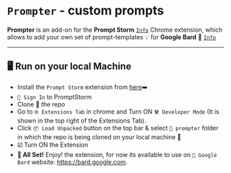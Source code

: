 # `Prompter`  - custom prompts 
**Prompter** is an add-on for the **Prompt Storm** [`Info`](https://chrome.google.com/webstore/detail/promptstorm-chatgpt-bard/gkcdaooannhlioejchebhpkllbcackig) Chrome extension, which allows to add your own set of prompt-templates 💡 for **Google Bard** 🤖 [`Info`](https://bard.google.com)

---

## 🖥️ Run on your local Machine
- Install the `Prompt Storm` extension from [here](https://chrome.google.com/webstore/detail/promptstorm-chatgpt-bard/gkcdaooannhlioejchebhpkllbcackig )➡️
- `🔑 Sign In`  to PromptStorm
- Clone 🧬 the repo
- Go to `🌐 Extensions Tab` in chrome and Turn ON `🛠️ Developer Mode` (It is shown in the top right of the Extensions Tab).
- Click `📦 Load Unpacked` button on the top bar & select `📁 prompter` folder in which the repo is being cloned on your local machine 💾
- ☑️ Turn ON the Extension
- **🎉 All Set!** Enjoy! the extension, for now its available to use on `🤖 Google Bard` website: https://bard.google.com.
